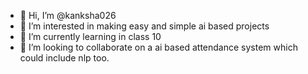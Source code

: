 - 👋 Hi, I’m @kanksha026
- 👀 I’m interested in making easy and simple ai based projects
- 🌱 I’m currently learning in class 10
- 💞️ I’m looking to collaborate on a ai based attendance system which could include nlp too. 


<!---
kanksha026/kanksha026 is a ✨ special ✨ repository because its `README.md` (this file) appears on your GitHub profile.
You can click the Preview link to take a look at your changes.
--->
